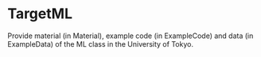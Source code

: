 # TargetML

Provide material (in Material), example code (in ExampleCode) and data (in ExampleData) of the ML class in the University of Tokyo.